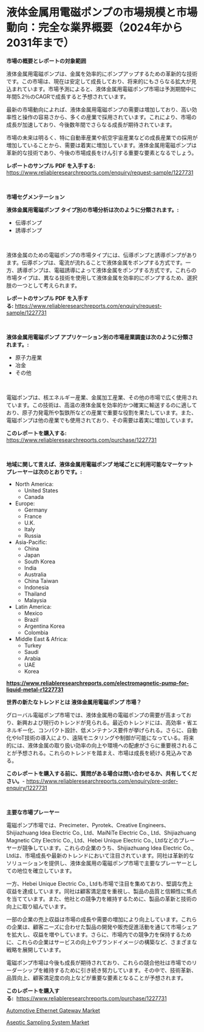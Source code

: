 <p><h1>液体金属用電磁ポンプの市場規模と市場動向：完全な業界概要（2024年から2031年まで）</h1></p><p><strong>市場の概要とレポートの対象範囲</strong></p>
<p><p>液体金属用電磁ポンプは、金属を効率的にポンプアップするための革新的な技術です。この市場は、現在は安定して成長しており、将来的にもさらなる拡大が見込まれています。市場予測によると、液体金属用電磁ポンプ市場は予測期間中に年間5.2％のCAGRで成長すると予想されています。</p><p>最新の市場動向によれば、液体金属用電磁ポンプの需要は増加しており、高い効率性と操作の容易さから、多くの産業で採用されています。これにより、市場の成長が加速しており、今後数年間でさらなる成長が期待されています。</p><p>市場の未来は明るく、特に自動車産業や航空宇宙産業などの成長産業での採用が増加していることから、需要は着実に増加しています。液体金属用電磁ポンプは革新的な技術であり、今後の市場成長をけん引する重要な要素となるでしょう。</p></p>
<p><strong>レポートのサンプル PDF を入手する:</strong> <a href="https://www.reliableresearchreports.com/enquiry/request-sample/1227731">https://www.reliableresearchreports.com/enquiry/request-sample/1227731</a></p>
<p>&nbsp;</p>
<p><strong>市場セグメンテーション</strong></p>
<p><strong>液体金属用電磁ポンプ タイプ別の市場分析は次のように分類されます。:</strong></p>
<p><ul><li>伝導ポンプ</li><li>誘導ポンプ</li></ul></p>
<p>&nbsp;</p>
<p><p>液体金属のための電磁ポンプの市場タイプには、伝導ポンプと誘導ポンプがあります。伝導ポンプは、電流が流れることで液体金属をポンプする方式です。一方、誘導ポンプは、電磁誘導によって液体金属をポンプする方式です。これらの市場タイプは、異なる技術を使用して液体金属を効率的にポンプするため、選択肢の一つとして考えられます。</p></p>
<p><strong>レポートのサンプル PDF を入手する:</strong>&nbsp;<a href="https://www.reliableresearchreports.com/enquiry/request-sample/1227731">https://www.reliableresearchreports.com/enquiry/request-sample/1227731</a></p>
<p>&nbsp;</p>
<p><strong> 液体金属用電磁ポンプ アプリケーション別の市場産業調査は次のように分類されます。:</strong></p>
<p><ul><li>原子力産業</li><li>冶金</li><li>その他</li></ul></p>
<p>&nbsp;</p>
<p><p>電磁ポンプは、核エネルギー産業、金属加工産業、その他の市場で広く使用されています。この技術は、高温の液体金属を効率的かつ確実に輸送するのに適しており、原子力発電所や製鉄所などの産業で重要な役割を果たしています。また、電磁ポンプは他の産業でも使用されており、その需要は着実に増加しています。</p></p>
<p><strong>このレポートを購入する:</strong>&nbsp; <a href="https://www.reliableresearchreports.com/purchase/1227731">https://www.reliableresearchreports.com/purchase/1227731</a></p>
<p>&nbsp;</p>
<p><strong>地域に関して言えば、液体金属用電磁ポンプ 地域ごとに利用可能なマーケットプレーヤーは次のとおりです。:</strong></p>
<p><ul>
    <li>
        North America:
        <ul>
            <li>United States</li>
            <li>Canada</li>
        </ul>
    </li>
    <li>
        Europe:
        <ul>
            <li>Germany</li>
            <li>France</li>
            <li>U.K.</li>
            <li>Italy</li>
            <li>Russia</li>
        </ul>
    </li>
    <li>
        Asia-Pacific:
        <ul>
            <li>China</li>
            <li>Japan</li>
            <li>South Korea</li>
            <li>India</li>
            <li>Australia</li>
            <li>China Taiwan</li>
            <li>Indonesia</li>
            <li>Thailand</li>
            <li>Malaysia</li>
        </ul>
    </li>
    <li>
        Latin America:
        <ul>
            <li>Mexico</li>
            <li>Brazil</li>
            <li>Argentina Korea</li>
            <li>Colombia</li>
        </ul>
    </li>
    <li>
        Middle East & Africa:
        <ul>
            <li>Turkey</li>
            <li>Saudi</li>
            <li>Arabia</li>
            <li>UAE</li>
            <li>Korea</li>
        </ul>
    </li>
    </ul></p>
<p><strong><a href="https://www.reliableresearchreports.com/electromagnetic-pump-for-liquid-metal-r1227731">https://www.reliableresearchreports.com/electromagnetic-pump-for-liquid-metal-r1227731</a></strong>&nbsp;</p>
<p><strong>世界の新たなトレンドとは 液体金属用電磁ポンプ 市場？</strong></p>
<p><p>グローバル電磁ポンプ市場では、液体金属用の電磁ポンプの需要が高まっており、新興および現行のトレンドが見られる。最近のトレンドには、高効率・省エネルギー化、コンパクト設計、低メンテナンス要件が挙げられる。さらに、自動化やIoT技術の導入により、遠隔モニタリングや制御が可能になっている。将来的には、液体金属の取り扱い効率の向上や環境への配慮がさらに重要視されることが予想される。これらのトレンドを踏まえ、市場は成長を続ける見込みである。</p></p>
<p><strong>このレポートを購入する前に、質問がある場合は問い合わせるか、共有してください。</strong>- <a href="https://www.reliableresearchreports.com/enquiry/pre-order-enquiry/1227731">https://www.reliableresearchreports.com/enquiry/pre-order-enquiry/1227731</a></p>
<p>&nbsp;</p>
<p><strong>主要な市場プレーヤー</strong></p>
<p><p>電磁ポンプ市場では、Precimeter、Pyrotek、Creative Engineers、Shijiazhuang Idea Electric Co., Ltd、MaiNiTe Electric Co., Ltd、Shijiazhuang Magnetic City Electric Co., Ltd、Hebei Unique Electric Co., Ltdなどのプレーヤーが競争しています。これらの企業のうち、Shijiazhuang Idea Electric Co., Ltdは、市場成長や最新のトレンドにおいて注目されています。同社は革新的なソリューションを提供し、液体金属用の電磁ポンプ市場で主要なプレーヤーとしての地位を確立しています。</p><p>一方、Hebei Unique Electric Co., Ltdも市場で注目を集めており、堅調な売上収益を達成しています。同社は顧客満足度を重視し、製品の品質と信頼性に焦点を当てています。また、他社との競争力を維持するために、製品の革新と技術の向上に取り組んでいます。</p><p>一部の企業の売上収益は市場の成長や需要の増加により向上しています。これらの企業は、顧客ニーズに合わせた製品の開発や販売促進活動を通じて市場シェアを拡大し、収益を増やしています。さらに、市場内での競争力を保持するために、これらの企業はサービスの向上やブランドイメージの構築など、さまざまな戦略を展開しています。</p><p>電磁ポンプ市場は今後も成長が期待されており、これらの競合他社は市場でのリーダーシップを維持するために引き続き努力しています。その中で、技術革新、品質向上、顧客満足度の向上などが重要な要素となることが予想されます。</p></p>
<p><strong>このレポートを購入する:</strong>&nbsp;&nbsp;<a href="https://www.reliableresearchreports.com/purchase/1227731">https://www.reliableresearchreports.com/purchase/1227731</a></p>
<p><p><a href="https://faithful-glue-af3.notion.site/Automotive-Ethernet-Gateway-Market-Insight-Market-Trends-Growth-Forecasted-from-2024-TO-2031-6ba4fc53313446a4a9087009a0d5916d">Automotive Ethernet Gateway Market</a></p><p><a href="https://github.com/ruddyyedelwadw/Market-Research-Report-List-2/blob/main/aseptic-sampling-system-market.md">Aseptic Sampling System Market</a></p></p>